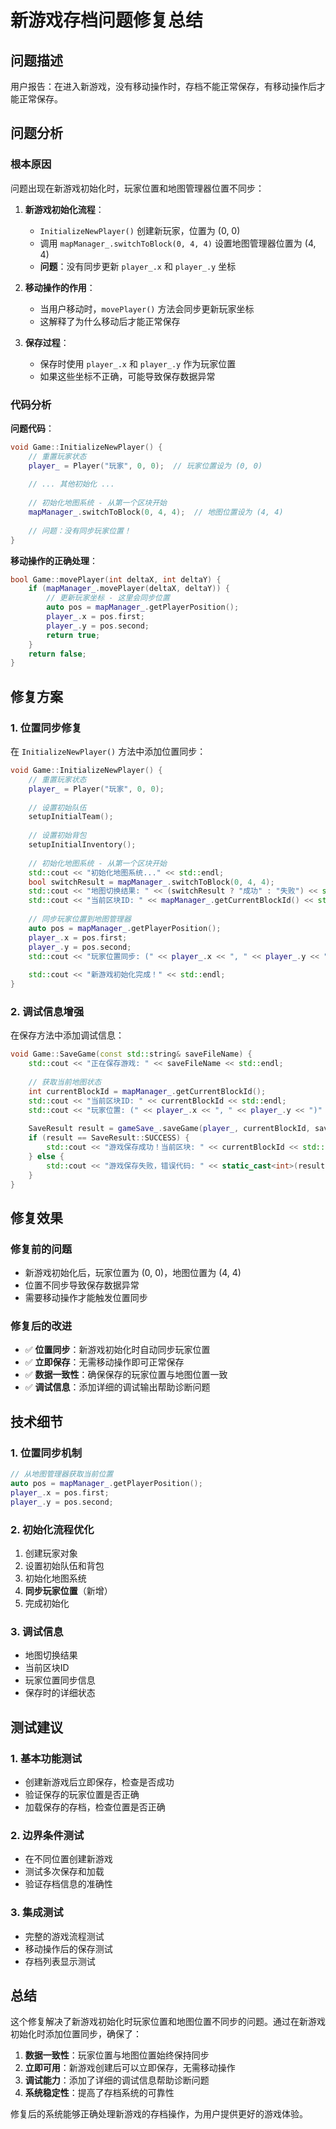 # 新游戏存档问题修复总结

## 问题描述

用户报告：在进入新游戏，没有移动操作时，存档不能正常保存，有移动操作后才能正常保存。

## 问题分析

### 根本原因

问题出现在新游戏初始化时，玩家位置和地图管理器位置不同步：

1. **新游戏初始化流程**：
   - `InitializeNewPlayer()` 创建新玩家，位置为 (0, 0)
   - 调用 `mapManager_.switchToBlock(0, 4, 4)` 设置地图管理器位置为 (4, 4)
   - **问题**：没有同步更新 `player_.x` 和 `player_.y` 坐标

2. **移动操作的作用**：
   - 当用户移动时，`movePlayer()` 方法会同步更新玩家坐标
   - 这解释了为什么移动后才能正常保存

3. **保存过程**：
   - 保存时使用 `player_.x` 和 `player_.y` 作为玩家位置
   - 如果这些坐标不正确，可能导致保存数据异常

### 代码分析

**问题代码**：
```cpp
void Game::InitializeNewPlayer() {
    // 重置玩家状态
    player_ = Player("玩家", 0, 0);  // 玩家位置设为 (0, 0)
    
    // ... 其他初始化 ...
    
    // 初始化地图系统 - 从第一个区块开始
    mapManager_.switchToBlock(0, 4, 4);  // 地图位置设为 (4, 4)
    
    // 问题：没有同步玩家位置！
}
```

**移动操作的正确处理**：
```cpp
bool Game::movePlayer(int deltaX, int deltaY) {
    if (mapManager_.movePlayer(deltaX, deltaY)) {
        // 更新玩家坐标 - 这里会同步位置
        auto pos = mapManager_.getPlayerPosition();
        player_.x = pos.first;
        player_.y = pos.second;
        return true;
    }
    return false;
}
```

## 修复方案

### 1. 位置同步修复

在 `InitializeNewPlayer()` 方法中添加位置同步：

```cpp
void Game::InitializeNewPlayer() {
    // 重置玩家状态
    player_ = Player("玩家", 0, 0);
    
    // 设置初始队伍
    setupInitialTeam();
    
    // 设置初始背包
    setupInitialInventory();
    
    // 初始化地图系统 - 从第一个区块开始
    std::cout << "初始化地图系统..." << std::endl;
    bool switchResult = mapManager_.switchToBlock(0, 4, 4);
    std::cout << "地图切换结果: " << (switchResult ? "成功" : "失败") << std::endl;
    std::cout << "当前区块ID: " << mapManager_.getCurrentBlockId() << std::endl;
    
    // 同步玩家位置到地图管理器
    auto pos = mapManager_.getPlayerPosition();
    player_.x = pos.first;
    player_.y = pos.second;
    std::cout << "玩家位置同步: (" << player_.x << ", " << player_.y << ")" << std::endl;
    
    std::cout << "新游戏初始化完成！" << std::endl;
}
```

### 2. 调试信息增强

在保存方法中添加调试信息：

```cpp
void Game::SaveGame(const std::string& saveFileName) {
    std::cout << "正在保存游戏: " << saveFileName << std::endl;
    
    // 获取当前地图状态
    int currentBlockId = mapManager_.getCurrentBlockId();
    std::cout << "当前区块ID: " << currentBlockId << std::endl;
    std::cout << "玩家位置: (" << player_.x << ", " << player_.y << ")" << std::endl;
    
    SaveResult result = gameSave_.saveGame(player_, currentBlockId, saveFileName);
    if (result == SaveResult::SUCCESS) {
        std::cout << "游戏保存成功！当前区块: " << currentBlockId << std::endl;
    } else {
        std::cout << "游戏保存失败，错误代码: " << static_cast<int>(result) << std::endl;
    }
}
```

## 修复效果

### 修复前的问题
- 新游戏初始化后，玩家位置为 (0, 0)，地图位置为 (4, 4)
- 位置不同步导致保存数据异常
- 需要移动操作才能触发位置同步

### 修复后的改进
- ✅ **位置同步**：新游戏初始化时自动同步玩家位置
- ✅ **立即保存**：无需移动操作即可正常保存
- ✅ **数据一致性**：确保保存的玩家位置与地图位置一致
- ✅ **调试信息**：添加详细的调试输出帮助诊断问题

## 技术细节

### 1. 位置同步机制

```cpp
// 从地图管理器获取当前位置
auto pos = mapManager_.getPlayerPosition();
player_.x = pos.first;
player_.y = pos.second;
```

### 2. 初始化流程优化

1. 创建玩家对象
2. 设置初始队伍和背包
3. 初始化地图系统
4. **同步玩家位置**（新增）
5. 完成初始化

### 3. 调试信息

- 地图切换结果
- 当前区块ID
- 玩家位置同步信息
- 保存时的详细状态

## 测试建议

### 1. 基本功能测试

- 创建新游戏后立即保存，检查是否成功
- 验证保存的玩家位置是否正确
- 加载保存的存档，检查位置是否正确

### 2. 边界条件测试

- 在不同位置创建新游戏
- 测试多次保存和加载
- 验证存档信息的准确性

### 3. 集成测试

- 完整的游戏流程测试
- 移动操作后的保存测试
- 存档列表显示测试

## 总结

这个修复解决了新游戏初始化时玩家位置和地图位置不同步的问题。通过在新游戏初始化时添加位置同步，确保了：

1. **数据一致性**：玩家位置与地图位置始终保持同步
2. **立即可用**：新游戏创建后可以立即保存，无需移动操作
3. **调试能力**：添加了详细的调试信息帮助诊断问题
4. **系统稳定性**：提高了存档系统的可靠性

修复后的系统能够正确处理新游戏的存档操作，为用户提供更好的游戏体验。


